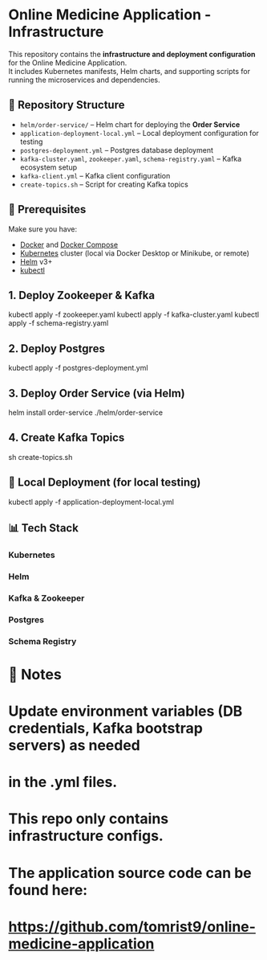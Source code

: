 # Online Medicine Application - Infrastructure

This repository contains the **infrastructure and deployment configuration** for the Online Medicine Application.  
It includes Kubernetes manifests, Helm charts, and supporting scripts for running the microservices and dependencies.

## 📂 Repository Structure
- `helm/order-service/` – Helm chart for deploying the **Order Service**
- `application-deployment-local.yml` – Local deployment configuration for testing
- `postgres-deployment.yml` – Postgres database deployment
- `kafka-cluster.yaml`, `zookeeper.yaml`, `schema-registry.yaml` – Kafka ecosystem setup
- `kafka-client.yml` – Kafka client configuration
- `create-topics.sh` – Script for creating Kafka topics

## 🚀 Prerequisites
Make sure you have:
- [Docker](https://www.docker.com/) and [Docker Compose](https://docs.docker.com/compose/)  
- [Kubernetes](https://kubernetes.io/) cluster (local via Docker Desktop or Minikube, or remote)
- [Helm](https://helm.sh/) v3+
- [kubectl](https://kubernetes.io/docs/reference/kubectl/)

## 1. Deploy Zookeeper & Kafka
kubectl apply -f zookeeper.yaml
kubectl apply -f kafka-cluster.yaml
kubectl apply -f schema-registry.yaml

## 2. Deploy Postgres
kubectl apply -f postgres-deployment.yml

## 3. Deploy Order Service (via Helm)
helm install order-service ./helm/order-service

## 4. Create Kafka Topics
sh create-topics.sh

## 🧪 Local Deployment (for local testing)
kubectl apply -f application-deployment-local.yml


## 📊 Tech Stack
### Kubernetes
### Helm
### Kafka & Zookeeper
### Postgres
### Schema Registry

# 📝 Notes
# Update environment variables (DB credentials, Kafka bootstrap servers) as needed 
# in the .yml files.
# This repo only contains infrastructure configs.
# The application source code can be found here:
# https://github.com/tomrist9/online-medicine-application

